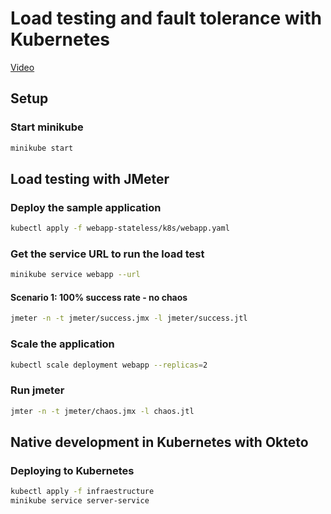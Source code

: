 # Load testing and fault tolerance with Kubernetes

[Video]()

## Setup

### Start minikube

``` bash
minikube start
```

## Load testing with JMeter

### Deploy the sample application

``` bash
kubectl apply -f webapp-stateless/k8s/webapp.yaml
```

### Get the service URL to run the load test

``` bash
minikube service webapp --url
```

#### Scenario 1: 100% success rate - no chaos

``` bash
jmeter -n -t jmeter/success.jmx -l jmeter/success.jtl
```

### Scale the application

``` bash
kubectl scale deployment webapp --replicas=2
```

### Run jmeter

``` bash
jmter -n -t jmeter/chaos.jmx -l chaos.jtl
```

## Native development in Kubernetes with Okteto

### Deploying to Kubernetes  

``` bash
kubectl apply -f infraestructure
minikube service server-service
```
